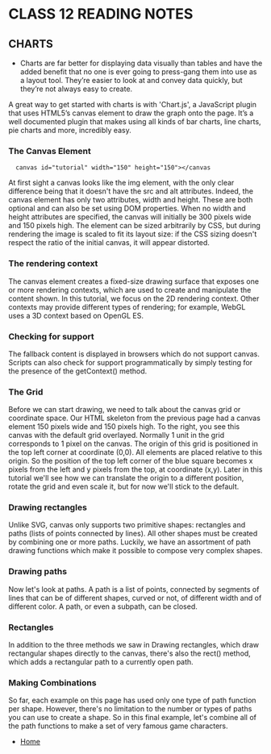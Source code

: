 # CLASS 12 READING NOTES

## CHARTS

- Charts are far better for displaying data visually than tables and have the added benefit that no one is ever going to press-gang them into use as a layout tool. They’re easier to look at and convey data quickly, but they’re not always easy to create.

A great way to get started with charts is with 'Chart.js', a JavaScript plugin that uses HTML5’s canvas element to draw the graph onto the page. It’s a well documented plugin that makes using all kinds of bar charts, line charts, pie charts and more, incredibly easy.

### The Canvas Element

      canvas id="tutorial" width="150" height="150"></canvas

At first sight a canvas looks like the img element, with the only clear difference being that it doesn't have the src and alt attributes. Indeed, the canvas element has only two attributes, width and height. These are both optional and can also be set using DOM properties. When no width and height attributes are specified, the canvas will initially be 300 pixels wide and 150 pixels high. The element can be sized arbitrarily by CSS, but during rendering the image is scaled to fit its layout size: if the CSS sizing doesn't respect the ratio of the initial canvas, it will appear distorted.

### The rendering context

The canvas element creates a fixed-size drawing surface that exposes one or more rendering contexts, which are used to create and manipulate the content shown. In this tutorial, we focus on the 2D rendering context. Other contexts may provide different types of rendering; for example, WebGL uses a 3D context based on OpenGL ES.

### Checking for support

The fallback content is displayed in browsers which do not support canvas. Scripts can also check for support programmatically by simply testing for the presence of the getContext() method. 

### The Grid

Before we can start drawing, we need to talk about the canvas grid or coordinate space. Our HTML skeleton from the previous page had a canvas element 150 pixels wide and 150 pixels high. To the right, you see this canvas with the default grid overlayed. Normally 1 unit in the grid corresponds to 1 pixel on the canvas. The origin of this grid is positioned in the top left corner at coordinate (0,0). All elements are placed relative to this origin. So the position of the top left corner of the blue square becomes x pixels from the left and y pixels from the top, at coordinate (x,y). Later in this tutorial we'll see how we can translate the origin to a different position, rotate the grid and even scale it, but for now we'll stick to the default.

### Drawing rectangles

Unlike SVG, canvas only supports two primitive shapes: rectangles and paths (lists of points connected by lines). All other shapes must be created by combining one or more paths. Luckily, we have an assortment of path drawing functions which make it possible to compose very complex shapes.

### Drawing paths

Now let's look at paths. A path is a list of points, connected by segments of lines that can be of different shapes, curved or not, of different width and of different color. A path, or even a subpath, can be closed.

### Rectangles

In addition to the three methods we saw in Drawing rectangles, which draw rectangular shapes directly to the canvas, there's also the rect() method, which adds a rectangular path to a currently open path.

### Making Combinations

So far, each example on this page has used only one type of path function per shape. However, there's no limitation to the number or types of paths you can use to create a shape. So in this final example, let's combine all of the path functions to make a set of very famous game characters.


- [Home](https://seidomo.github.io/201-reading-notes/home) 